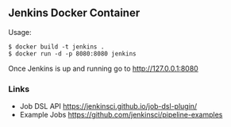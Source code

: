## Jenkins Docker Container

Usage:
```
$ docker build -t jenkins .
$ docker run -d -p 8080:8080 jenkins
```

Once Jenkins is up and running go to http://127.0.0.1:8080

### Links

- Job DSL API https://jenkinsci.github.io/job-dsl-plugin/
- Example Jobs https://github.com/jenkinsci/pipeline-examples
